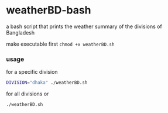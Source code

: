 # weatherBD-bash
a bash script that prints the weather summary of the divisions of Bangladesh

make executable first
```chmod +x weatherBD.sh```

### usage

for a specific division
```sh
DIVISION="dhaka" ./weatherBD.sh 
```

for all divisions
or 
```sh
./weatherBD.sh 
````
